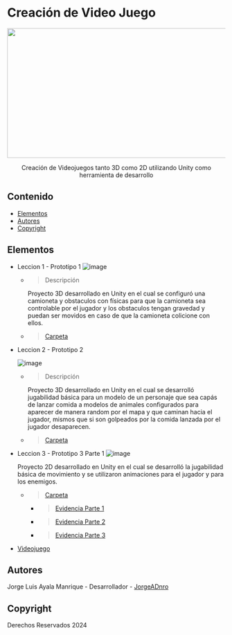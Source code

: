 # Creación de Video Juego
<p align="center">
    <img src="https://sm.ign.com/ign_latam/news/u/unity-ackn/unity-acknowledges-confusion-and-frustration-among-developer_6csh.png" alt="Logo" width=1200 height=300>

  <p align="center">
    Creación de Videojuegos tanto 3D como 2D utilizando Unity como herramienta de desarrollo
    <br>
  </p>
</p>


## Contenido

- [Elementos](#elementos)
- [Autores](#autores)
- [Copyright](#copyright)


## Elementos

* Leccion 1 - Prototipo 1
  ![image](https://github.com/user-attachments/assets/d5bd97c1-1221-4a52-8881-7b9fb853358a)
  * > Descripción
      <p> Proyecto 3D desarrollado en Unity en el cual se configuró una camioneta y obstaculos con físicas para que la camioneta sea controlable por el jugador y los obstaculos tengan gravedad y puedan ser movidos en caso de que la camioneta colicione con ellos. </p>
  * > [Carpeta](./Prototipo1/)
* Leccion 2 - Prototipo 2

  ![image](https://github.com/user-attachments/assets/54302a24-b86f-401d-90b1-bee94dcfdf40)
  * > Descripción
      <p> Proyecto 3D desarrollado en Unity en el cual se desarrolló jugabilidad básica para un modelo de un personaje que sea capás de lanzar comida a modelos de animales configurados para aparecer de manera random por el mapa y que caminan hacia el jugador, mismos que si son golpeados por la comida lanzada por el jugador desaparecen. </p>
  * > [Carpeta](./Prototipo2/)

* Leccion 3 - Prototipo 3 Parte 1
  ![image](https://github.com/user-attachments/assets/36763222-0a3f-433a-825b-9491a8797ce4)
        <p> Proyecto 2D desarrollado en Unity en el cual se desarrolló la jugabilidad básica de movimiento y se utilizaron animaciones para el jugador y para los enemigos. </p>
  * > [Carpeta](./Prototipo3/)
      * > [Evidencia Parte 1](./Prototipo3/Parte1/)
      * > [Evidencia Parte 2](./Prototipo3/Parte2/)
      * > [Evidencia Parte 3](./Prototipo3/Parte3/)
  
* [Videojuego](./Juego/)

## Autores
Jorge Luis Ayala Manrique  - Desarrollador - [JorgeADnro](http://github.com/JorgeADnro)

## Copyright
Derechos Reservados 2024
